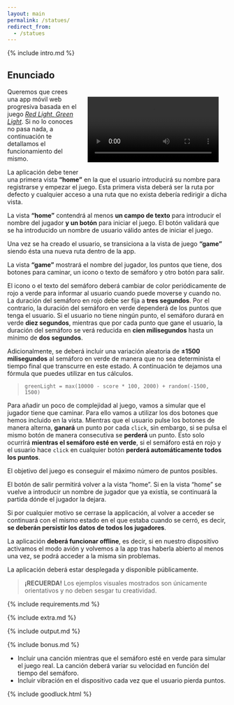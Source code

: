 ```yaml
---
layout: main
permalink: /statues/
redirect_from:
  - /statues
---
```


{% include intro.md %}

## Enunciado

<video style="float: right; margin: 20px" controls autoplay>
  <source src="{{ '/assets/movies/statues.mov' | relative_url }}" type="video/mp4">
  <img src="{{ '/assets/images/statues.gif' | relative_url }}" alt="Ejemplo de ejecución">
</video>

Queremos que crees una app móvil web progresiva basada en el juego [_Red Light, Green Light_](https://en.wikipedia.org/wiki/Statues_(game)). Si no lo conoces no pasa nada, a continuación te detallamos el funcionamiento del mismo.

La aplicación debe tener una primera vista **“home”** en la que el usuario introducirá su nombre para registrarse y empezar el juego. Esta primera vista deberá ser la ruta por defecto y cualquier acceso a una ruta que no exista debería redirigir a dicha vista.

La vista **“home”** contendrá al menos **un campo de texto** para introducir el nombre del jugador **y un botón** para iniciar el juego. El botón validará que se ha introducido un nombre de usuario válido antes de iniciar el juego.

Una vez se ha creado el usuario, se transiciona a la vista de juego **“game”** siendo ésta una nueva ruta dentro de la app.

La vista **“game”** mostrará el nombre del jugador, los puntos que tiene, dos botones para caminar, un icono o texto de semáforo y otro botón para salir.

El icono o el texto del semáforo deberá cambiar de color periódicamente de rojo a verde para informar al usuario cuando puede moverse y cuando no. La duración del semáforo en rojo debe ser fija a **tres segundos**. Por el contrario, la duración del semáforo en verde dependerá de los puntos que tenga el usuario. Si el usuario no tiene ningún punto, el semáforo durará en verde **diez segundos**, mientras que por cada punto que gane el usuario, la duración del semáforo se verá reducida en **cien milisegundos** hasta un mínimo de **dos segundos**.

Adicionalmente, se deberá incluir una variación aleatoria de **±1500 milisegundos** al semáforo en verde de manera que no sea determinista el tiempo final que transcurre en este estado. A continuación te dejamos una fórmula que puedes utilizar en tus cálculos.

> `greenLight = max(10000 - score * 100, 2000) + random(-1500, 1500)`

Para añadir un poco de complejidad al juego, vamos a simular que el jugador tiene que caminar. Para ello vamos a utilizar los dos botones que hemos incluido en la vista. Mientras que el usuario pulse los botones de manera alterna, **ganará** un punto por cada `click`, sin embargo, si se pulsa el mismo botón de manera consecutiva se **perderá** un punto. Esto solo ocurrirá **mientras el semáforo esté en verde**, si el semáforo está en rojo y el usuario hace `click` en cualquier botón **perderá automáticamente todos los puntos**.

El objetivo del juego es conseguir el máximo número de puntos posibles.

El botón de salir permitirá volver a la vista “home”. Si en la vista “home” se vuelve a introducir un nombre de jugador que ya existía, se continuará la partida dónde el jugador la dejara.

Si por cualquier motivo se cerrase la applicación, al volver a acceder se continuará con el mismo estado en el que estaba cuando se cerró, es decir, **se deberán persistir los datos de todos los jugadores**.

La aplicación **deberá funcionar offline**, es decir, si en nuestro dispositivo activamos el modo avión y volvemos a la app tras haberla abierto al menos una vez, se podrá acceder a la misma sin problemas.

La aplicación deberá estar desplegada y disponible públicamente.

> **¡RECUERDA!** Los ejemplos visuales mostrados son únicamente orientativos y no deben sesgar tu creatividad.

{% include requirements.md %}

{% include extra.md %}

{% include output.md %}

{% include bonus.md %}

- Incluir una canción mientras que el semáforo esté en verde para simular el juego real. La canción deberá variar su velocidad en función del tiempo del semáforo.
- Incluir vibración en el dispositivo cada vez que el usuario pierda puntos.

{% include goodluck.html %}
